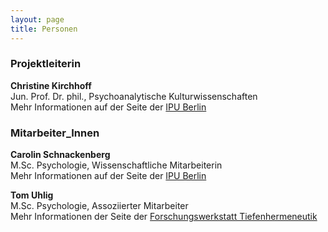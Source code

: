 ```yaml
---
layout: page
title: Personen 
---
```

### __Projektleiterin__

**Christine Kirchhoff**  
Jun. Prof. Dr. phil., Psychoanalytische Kulturwissenschaften  
Mehr Informationen auf der Seite der [IPU Berlin](http://www.ipu-berlin.de/hochschule/wissenschaftler/profil/kirchhoff-christine.html)

### __Mitarbeiter_Innen__

**Carolin Schnackenberg**  
M.Sc. Psychologie, Wissenschaftliche Mitarbeiterin  
Mehr Informationen auf der Seite der [IPU Berlin](http://www.ipu-berlin.de/hochschule/wissenschaftler/profil/schnackenberg-carolin.html)

**Tom Uhlig**  
M.Sc. Psychologie, Assoziierter Mitarbeiter  
Mehr Informationen der Seite der [Forschungswerkstatt Tiefenhermeneutik](http://www.tiefenhermeneutik.org/mitglieder/uhlig/)
 
